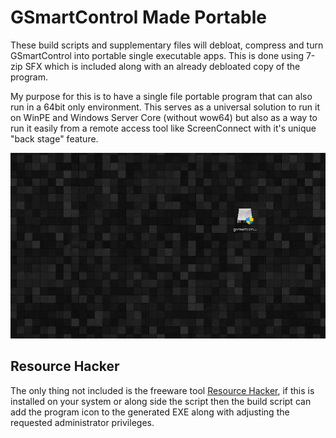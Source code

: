 # GSmartControl Made Portable
These build scripts and supplementary files will debloat, compress and turn GSmartControl into portable single executable apps. This is done using 7-zip SFX which is included along with an already debloated copy of the program.

My purpose for this is to have a single file portable program that can also run in a 64bit only environment. This serves as a universal solution to run it on WinPE and Windows Server Core (without wow64) but also as a way to run it easily from a remote access tool like ScreenConnect with it's unique "back stage" feature.

<p align="center">
  <img src="https://raw.githubusercontent.com/jmclaren7/gsmartcontrol-sfx/master/extra/animation1.gif?raw=true">
</p>

## Resource Hacker
The only thing not included is the freeware tool [Resource Hacker](https://www.angusj.com/resourcehacker/), if this is installed on your system or along side the script then the build script can add the program icon to the generated EXE along with adjusting the requested administrator privileges.